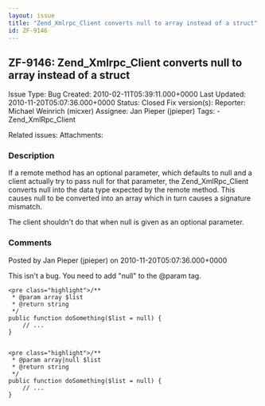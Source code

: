 ```yaml
---
layout: issue
title: "Zend_Xmlrpc_Client converts null to array instead of a struct"
id: ZF-9146
---
```


ZF-9146: Zend\_Xmlrpc\_Client converts null to array instead of a struct
------------------------------------------------------------------------

 Issue Type: Bug Created: 2010-02-11T05:39:11.000+0000 Last Updated: 2010-11-20T05:07:36.000+0000 Status: Closed Fix version(s): 
 Reporter:  Michael Weinrich (micxer)  Assignee:  Jan Pieper (jpieper)  Tags: - Zend\_XmlRpc\_Client
 
 Related issues: 
 Attachments: 
### Description

If a remote method has an optional parameter, which defaults to null and a client actually try to pass null for that parameter, the Zend\_XmlRpc\_Client converts null into the data type expected by the remote method. This causes null to be converted into an array which in turn causes a signature mismatch.

The client shouldn't do that when null is given as an optional parameter.

 

 

### Comments

Posted by Jan Pieper (jpieper) on 2010-11-20T05:07:36.000+0000

This isn't a bug. You need to add "null" to the @param tag.

 
    <pre class="highlight">/**
     * @param array $list
     * @return string
     */
    public function doSomething($list = null) {
        // ...
    }

 
    <pre class="highlight">/**
     * @param array|null $list
     * @return string
     */
    public function doSomething($list = null) {
        // ...
    }

 

 